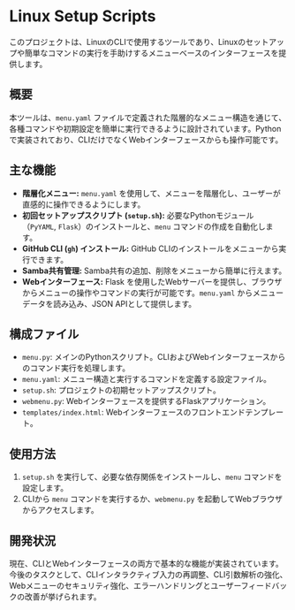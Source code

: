 # Linux Setup Scripts

このプロジェクトは、LinuxのCLIで使用するツールであり、Linuxのセットアップや簡単なコマンドの実行を手助けするメニューベースのインターフェースを提供します。

## 概要

本ツールは、`menu.yaml` ファイルで定義された階層的なメニュー構造を通じて、各種コマンドや初期設定を簡単に実行できるように設計されています。Pythonで実装されており、CLIだけでなくWebインターフェースからも操作可能です。

## 主な機能

*   **階層化メニュー:** `menu.yaml` を使用して、メニューを階層化し、ユーザーが直感的に操作できるようにします。
*   **初回セットアップスクリプト (`setup.sh`):** 必要なPythonモジュール（`PyYAML`, `Flask`）のインストールと、`menu` コマンドの作成を自動化します。
*   **GitHub CLI (`gh`) インストール:** GitHub CLIのインストールをメニューから実行できます。
*   **Samba共有管理:** Samba共有の追加、削除をメニューから簡単に行えます。
*   **Webインターフェース:** Flask を使用したWebサーバーを提供し、ブラウザからメニューの操作やコマンドの実行が可能です。`menu.yaml` からメニューデータを読み込み、JSON APIとして提供します。

## 構成ファイル

*   `menu.py`: メインのPythonスクリプト。CLIおよびWebインターフェースからのコマンド実行を処理します。
*   `menu.yaml`: メニュー構造と実行するコマンドを定義する設定ファイル。
*   `setup.sh`: プロジェクトの初期セットアップスクリプト。
*   `webmenu.py`: Webインターフェースを提供するFlaskアプリケーション。
*   `templates/index.html`: Webインターフェースのフロントエンドテンプレート。

## 使用方法

1.  `setup.sh` を実行して、必要な依存関係をインストールし、`menu` コマンドを設定します。
2.  CLIから `menu` コマンドを実行するか、`webmenu.py` を起動してWebブラウザからアクセスします。

## 開発状況

現在、CLIとWebインターフェースの両方で基本的な機能が実装されています。今後のタスクとして、CLIインタラクティブ入力の再調整、CLI引数解析の強化、Webメニューのセキュリティ強化、エラーハンドリングとユーザーフィードバックの改善が挙げられます。
